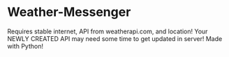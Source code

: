 # Weather-Messenger
Requires stable internet, API from weatherapi.com, and location! Your NEWLY CREATED API may need some time to get updated in server! Made with Python!
